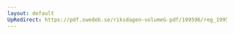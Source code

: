 ```yaml
---
layout: default
UpRedirect: https://pdf.swedeb.se/riksdagen-volumeG-pdf/199596/reg_199596/reg_199596_0314.pdf
---
```

